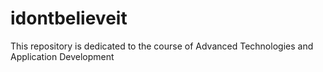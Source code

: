 # idontbelieveit
This repository is dedicated to the course of Advanced Technologies and Application Development
